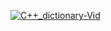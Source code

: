 [![C++_dictionary-Vid](https://youtube.com/shorts/OL4jygBy7Cw?si)](https://youtube.com/shorts/OL4jygBy7Cw?si)
